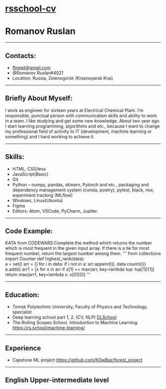 # [rsschool-cv](адрес "Описание")
# Romanov Ruslan
******
## Contacts: 
*   ftnewt@gmail.com
*   @Romanov Ruslan#4021
*   Location: Russia, Zelenogorsk (Krasnoyarsk Krai)
******
## Briefly About Myself:
I work as engineer for sixteen years at Electrical Chemical Plant. I’m responsible, punctual person with communication skills and ability to work in a team. I like studying and get some new knowledge. About two year ago I start learning programming, algorithms and etc., because I want to change my professional field of activity to IT (development, machine learning or something) and I hard working to achieve it.
******
## Skills:
*   HTML, CSS/less
*   JavaScript(Basic)
*   Git
*   Python –  numpy, pandas, sklearn, Pytorch and etc., packaging and dependency management system (conda, poetry), pytest, black, nox, experiment tracking (MLflow)
*   Windows, Linux(Ubuntu)
*   Figma
*   Editors: Atom, VSCode, PyCharm, Jupiter.
******
## Code Example:
KATA from CODEWARS:Complete the method which returns the number which is most frequent in the given input array. If there is a tie for most frequent number, return the largest number among them.
'''
from collections import Counter
def highest_rank(data):   
    a = set()
    arr = []
    for i in data:
        if i not in a:
            arr.append((i, data.count(i)))
            a.add(i)
    arr1 = [x for x in arr if x[1] == max(arr, key=lambda tup: tup[1])[1]]
    return max(arr1, key=lambda x: x[0])[0]
'''
******
## Education:
*    Tomsk Polytechnic University, Faculty of Physics and Technology, specialist
*    Deep learning school part 1, 2. (CV, NLP) [DLSchool](https://www.dlschool.org/)  
*    The Rolling Scopes School. Introduction to Machine Learning. https://rs.school/machine-learning/
******
## Experience
*    Capstone ML project https://github.com/N3wBaz/forest_project
******
## English Upper-intermediate level